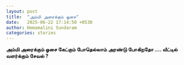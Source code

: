 ```yaml
---
layout: post
title:  "அம்மி அரைக்கும் ஓசை"
date:   2025-06-22 17:14:50 +0530
author: Hemamalini Sundaram
categories: stories
---
```


**அம்மி அரைக்கும் ஓசை கேட்கும் போதெல்லாம் அரண்டு போகிறதோ \.... வீட்டில் வளர்க்கும்
சேவல் ?**
